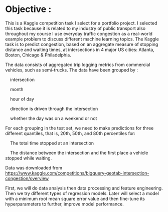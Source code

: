 # Objective :
This is a Kaggle competition task I select for a portfolio project. I selected this task because it is related to my industry of public transport also throughout my course I use everyday traffic congestion as a real-world example problem to discuss different machine learning topics.
The Kaggle task is to predict congestion, based on an aggregate measure of stopping distance and waiting times, at intersections in 4 major US cities: Atlanta, Boston, Chicago & Philadelphia.

The data consists of aggregated trip logging metrics from commercial vehicles, such as semi-trucks. The data have been grouped by :

    intersection
    
    month
    
    hour of day
    
    direction is driven through the intersection
    
    whether the day was on a weekend or not
    
For each grouping in the test set, we need to make predictions for three different quantiles, that is, 20th, 50th, and 80th percentiles for:

    The total time stopped at an intersection
    
    The distance between the intersection and the first place a vehicle stopped while waiting.
    
Data was downloaded from 
https://www.kaggle.com/competitions/bigquery-geotab-intersection-congestion/overview

First, we will do data analysis then data processing and feature engineering. Then we try different types of regression models. Later will select a model with a minimum root mean square error value and then fine-tune its hyperparameters to further, improve model performance.
